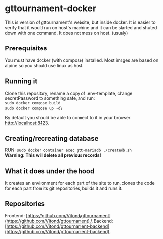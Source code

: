 # gttournament-docker
This is version of gttournament's website, but inside docker. It is easier to verify that it would run on host's machine and it can be started and shuted down  with one command.
It does not mess on host. (usualy)

## Prerequisites
You must have docker (with compose) installed. Most images are based on alpine so you should use linux as host.

## Running it
Clone this repository, rename a copy of .env-template, change secretPassword to something safe, and run:\
`sudo docker compose build`\
`sudo docker compose up -d`\

By default you should be able to connect to it in your browser [http://localhost:8423](http://localhost:8423).

## Creating/recreating database
RUN: `sudo docker container exec gtt-mariadb ./createdb.sh`\
**Warning: This will delete all previous records!**

## What it does under the hood
It creates an environment for each part of the site to run, clones the code for each part from its git repositories, builds it and runs it.

## Repositories
Frontend: [https://github.com/Vitond/gttournament](https://github.com/Vitond/gttournament).\
Backend: [https://github.com/Vitond/gttournament-backend](https://github.com/Vitond/gttournament-backend).